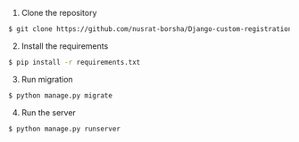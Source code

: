  1. Clone the repository

```bash
$ git clone https://github.com/nusrat-borsha/Django-custom-registration.git](https://github.com/Ranjithr-007/User_role_based_login_system
```
  2. Install the requirements

```bash
$ pip install -r requirements.txt
```
  3. Run migration

```bash
$ python manage.py migrate
```

  4. Run the server

```bash
$ python manage.py runserver
```
